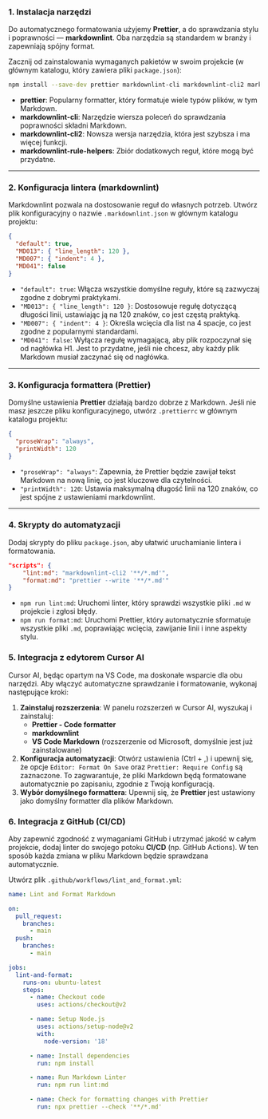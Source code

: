 ### 1\. Instalacja narzędzi

Do automatycznego formatowania użyjemy **Prettier**, a do sprawdzania stylu i poprawności — **markdownlint**. Oba narzędzia są standardem w branży i zapewniają spójny format.

Zacznij od zainstalowania wymaganych pakietów w swoim projekcie (w głównym katalogu, który zawiera pliki `package.json`):

```bash
npm install --save-dev prettier markdownlint-cli markdownlint-cli2 markdownlint-rule-helpers
```

- **prettier**: Popularny formatter, który formatuje wiele typów plików, w tym Markdown.
- **markdownlint-cli**: Narzędzie wiersza poleceń do sprawdzania poprawności składni Markdown.
- **markdownlint-cli2**: Nowsza wersja narzędzia, która jest szybsza i ma więcej funkcji.
- **markdownlint-rule-helpers**: Zbiór dodatkowych reguł, które mogą być przydatne.

---

### 2\. Konfiguracja lintera (markdownlint)

Markdownlint pozwala na dostosowanie reguł do własnych potrzeb. Utwórz plik konfiguracyjny o nazwie `.markdownlint.json` w głównym katalogu projektu:

```json
{
  "default": true,
  "MD013": { "line_length": 120 },
  "MD007": { "indent": 4 },
  "MD041": false
}
```

- `"default": true`: Włącza wszystkie domyślne reguły, które są zazwyczaj zgodne z dobrymi praktykami.
- `"MD013": { "line_length": 120 }`: Dostosowuje regułę dotyczącą długości linii, ustawiając ją na 120 znaków, co jest częstą praktyką.
- `"MD007": { "indent": 4 }`: Określa wcięcia dla list na 4 spacje, co jest zgodne z popularnymi standardami.
- `"MD041": false`: Wyłącza regułę wymagającą, aby plik rozpoczynał się od nagłówka H1. Jest to przydatne, jeśli nie chcesz, aby każdy plik Markdown musiał zaczynać się od nagłówka.

---

### 3\. Konfiguracja formattera (Prettier)

Domyślne ustawienia **Prettier** działają bardzo dobrze z Markdown. Jeśli nie masz jeszcze pliku konfiguracyjnego, utwórz `.prettierrc` w głównym katalogu projektu:

```json
{
  "proseWrap": "always",
  "printWidth": 120
}
```

- `"proseWrap": "always"`: Zapewnia, że Prettier będzie zawijał tekst Markdown na nową linię, co jest kluczowe dla czytelności.
- `"printWidth": 120`: Ustawia maksymalną długość linii na 120 znaków, co jest spójne z ustawieniami markdownlint.

---

### 4\. Skrypty do automatyzacji

Dodaj skrypty do pliku `package.json`, aby ułatwić uruchamianie lintera i formatowania.

```json
"scripts": {
    "lint:md": "markdownlint-cli2 '**/*.md'",
    "format:md": "prettier --write '**/*.md'"
}
```

- `npm run lint:md`: Uruchomi linter, który sprawdzi wszystkie pliki `.md` w projekcie i zgłosi błędy.
- `npm run format:md`: Uruchomi Prettier, który automatycznie sformatuje wszystkie pliki `.md`, poprawiając wcięcia, zawijanie linii i inne aspekty stylu.

### 5\. Integracja z edytorem Cursor AI

Cursor AI, będąc opartym na VS Code, ma doskonałe wsparcie dla obu narzędzi. Aby włączyć automatyczne sprawdzanie i formatowanie, wykonaj następujące kroki:

1.  **Zainstaluj rozszerzenia**: W panelu rozszerzeń w Cursor AI, wyszukaj i zainstaluj:
    - **Prettier - Code formatter**
    - **markdownlint**
    - **VS Code Markdown** (rozszerzenie od Microsoft, domyślnie jest już zainstalowane)
2.  **Konfiguracja automatyzacji**: Otwórz ustawienia (Ctrl + ,) i upewnij się, że opcje `Editor: Format On Save` oraz `Prettier: Require Config` są zaznaczone. To zagwarantuje, że pliki Markdown będą formatowane automatycznie po zapisaniu, zgodnie z Twoją konfiguracją.
3.  **Wybór domyślnego formattera**: Upewnij się, że **Prettier** jest ustawiony jako domyślny formatter dla plików Markdown.

### 6\. Integracja z GitHub (CI/CD)

Aby zapewnić zgodność z wymaganiami GitHub i utrzymać jakość w całym projekcie, dodaj linter do swojego potoku **CI/CD** (np. GitHub Actions). W ten sposób każda zmiana w pliku Markdown będzie sprawdzana automatycznie.

Utwórz plik `.github/workflows/lint_and_format.yml`:

```yaml
name: Lint and Format Markdown

on:
  pull_request:
    branches:
      - main
  push:
    branches:
      - main

jobs:
  lint-and-format:
    runs-on: ubuntu-latest
    steps:
      - name: Checkout code
        uses: actions/checkout@v2

      - name: Setup Node.js
        uses: actions/setup-node@v2
        with:
          node-version: '18'

      - name: Install dependencies
        run: npm install

      - name: Run Markdown Linter
        run: npm run lint:md

      - name: Check for formatting changes with Prettier
        run: npx prettier --check '**/*.md'
```
